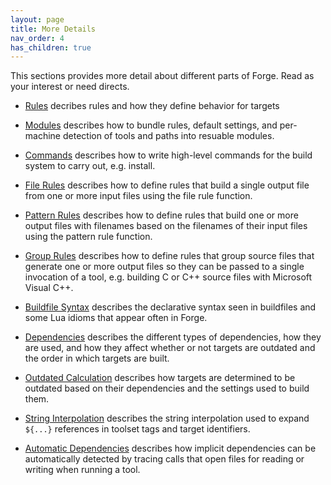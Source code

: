 ```yaml
---
layout: page
title: More Details
nav_order: 4
has_children: true
---
```


This sections provides more detail about different parts of Forge.  Read as your interest or need directs.

- [Rules](rules.md) decribes rules and how they define behavior for targets

- [Modules](modules.md) describes how to bundle rules, default settings, and per-machine detection of tools and paths into resuable modules.

- [Commands](commands.md) describes how to write high-level commands for the build system to carry out, e.g. install.

- [File Rules](file-rules.md) describes how to define rules that build a single output file from one or more input files using the file rule function.

- [Pattern Rules](pattern-rules.md) describes how to define rules that build one or more output files with filenames based on the filenames of their input files using the pattern rule function.

- [Group Rules](group-rules.md) describes how to define rules that group source files that generate one or more output files so they can be passed to a single invocation of a tool, e.g. building C or C++ source files with Microsoft Visual C++.

- [Buildfile Syntax](buildfile-syntax.md) describes the declarative syntax seen in buildfiles and some Lua idioms that appear often in Forge.

- [Dependencies](dependencies.md) describes the different types of dependencies, how they are used, and how they affect whether or not targets are outdated and the order in which targets are built.

- [Outdated Calculation](outdated-calculation.md) describes how targets are determined to be outdated based on their dependencies and the settings used to build them.

- [String Interpolation](string-interpolation.md) describes the string interpolation used to expand `${...}` references in toolset tags and target identifiers.

- [Automatic Dependencies](automatic-dependencies.md) describes how implicit dependencies can be automatically detected by tracing calls that open files for reading or writing when running a tool.
